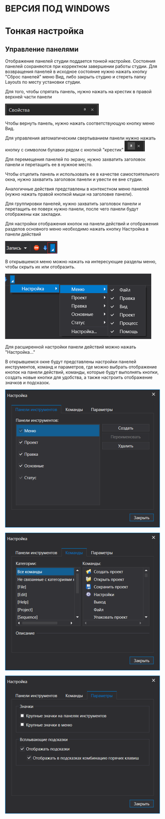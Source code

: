 # ВЕРСИЯ ПОД WINDOWS

# Тонкая настройка

## Управление панелями

Отображение панелей студии поддается тонкой настройке. Состояния панелей сохраняются при корректном завершении работы студии. Для возвращения панелей в исходное состояние нужно нажать кнопку "Сброс панелей" меню Вид, либо закрыть студию и стереть папку Layouts по месту установки студии.

Для того, чтобы спрятать панель, нужно нажать на крестик в правой верхней части панели

![](../../resources/settings/fine-tuning/0-75.png)

Чтобы вернуть панель, нужно нажать соответствующую кнопку меню Вид.

Для управления автоматическим свертыванием панели нужно нажать кнопку с символом булавки рядом с кнопкой "крестик" ![](../../resources/settings/fine-tuning/1.png)

Для перемещения панелей по экрану, нужно захватить заголовок панели и перетащить ее в нужное место.

Чтобы отцепить панель и использовать ее в качестве самостоятельного окна, нужно захватить заголовок панели и увести ее вне студии.

Аналогичные действия представлены в контекстном меню панелей (нужно нажать правой кнопкой мыши на заголовке панели).

Для группировки панелей, нужно захватить заголовок панели и перетащить ее поверх нужно панели, после чего панели будут отображены как закладки.

Для настройки отображения кнопок на панели действий и отображения разделов основного меню необходимо нажать кнопку Настройка в панели действий

![](../../resources/settings/fine-tuning/настройка-основной-панели.png)

В открывшемся меню можно нажать на интересующие разделы меню, чтобы скрыть их или отобразить.

![](../../resources/settings/fine-tuning/настройка-основной-панели1.png)

Для расширенной настройки панели действий можно нажать "Настройка..."&#x20;

В открывшемся окне будут представлены настройки панелей инструментов, команд и параметров, где можно выбрать отображение кнопок на панели действий, команды, которые будут выполнять кнопки, создать новые кнопки для удобства, а также настроить отображение значков и подсказок.

![](../../resources/settings/fine-tuning/настройка-кнопок1.png)

![](../../resources/settings/fine-tuning/настройка-кнопок2.png)

![](../../resources/settings/fine-tuning/настройка-кнопок3.png)

